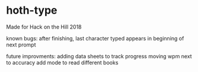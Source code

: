 # hoth-type
Made for Hack on the Hill 2018

known bugs:
after finishing, last character typed appears in beginning of next prompt

future improvments:
adding data sheets to track progress
moving wpm next to accuracy
add mode to read different books
